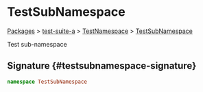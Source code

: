 # TestSubNamespace

[Packages](./) &gt; [test-suite-a](./test-suite-a) &gt; [TestNamespace](./test-suite-a/testnamespace-namespace) &gt; [TestSubNamespace](./test-suite-a/testnamespace/testsubnamespace-namespace)

Test sub-namespace

## Signature {#testsubnamespace-signature}

```typescript
namespace TestSubNamespace
```
